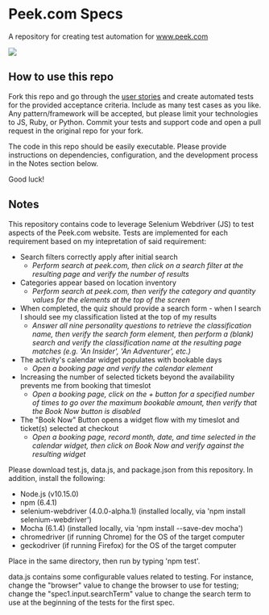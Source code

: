# Peek.com Specs

A repository for creating test automation for www.peek.com

![](peek-squarelogo.png)

## How to use this repo

Fork this repo and go through the [user stories](Specs.md) and create automated tests for the provided acceptance criteria. Include as many test cases as you like. Any pattern/framework will be accepted, but please limit your technologies to JS, Ruby, or Python. Commit your tests and support code and open a pull request in the original repo for your fork.

The code in this repo should be easily executable. Please provide instructions on dependencies, configuration, and the development process in the Notes section below.

Good luck!

## Notes

This repository contains code to leverage Selenium Webdriver (JS) to test aspects of the Peek.com website.  Tests are implemented for each requirement based on my intepretation of said requirement:
* Search filters correctly apply after initial search
  * *Perform search at peek.com, then click on a search filter at the resulting page and verify the number of results*
* Categories appear based on location inventory
  * *Perform search at peek.com, then verify the category and quantity values for the elements at the top of the screen*
* When completed, the quiz should provide a search form - when I search I should see my classification listed at the top of my results
  * *Answer all nine personality questions to retrieve the classification name, then verify the search form element, then perform a (blank) search and verify the classification name at the resulting page matches (e.g. 'An Insider', 'An Adventurer', etc.)*
* The activity's calendar widget populates with bookable days
  * *Open a booking page and verify the calendar element*
* Increasing the number of selected tickets beyond the availability prevents me from booking that timeslot
  * *Open a booking page, click on the + button for a specified number of times to go over the maximum bookable amount, then verify that the Book Now button is disabled*
* The "Book Now" Button opens a widget flow with my timeslot and ticket(s) selected at checkout
  * *Open a booking page, record month, date, and time selected in the calendar widget, then click on Book Now and verify against the resulting widget*


Please download test.js, data.js, and package.json from this repository.  In addition, install the following:
- Node.js (v10.15.0)
- npm (6.4.1)
- selenium-webdriver (4.0.0-alpha.1)  (installed locally, via 'npm install selenium-webdriver')
- Mocha (6.1.4)  (installed locally, via 'npm install --save-dev mocha')
- chromedriver (if running Chrome) for the OS of the target computer
- geckodriver (if running Firefox) for the OS of the target computer

Place in the same directory, then run by typing 'npm test'.


data.js contains some configurable values related to testing.  For instance, change the "browser" value to change the browser to use for testing; change the "spec1.input.searchTerm" value to change the search term to use at the beginning of the tests for the first spec.



